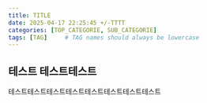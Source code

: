 ```yaml
---
title: TITLE
date: 2025-04-17 22:25:45 +/-TTTT
categories: [TOP_CATEGORIE, SUB_CATEGORIE]
tags: [TAG]     # TAG names should always be lowercase
---
```



## 테스트 테스트테스트
테스트테스트테스트테스트테스트테스트테스트테스트